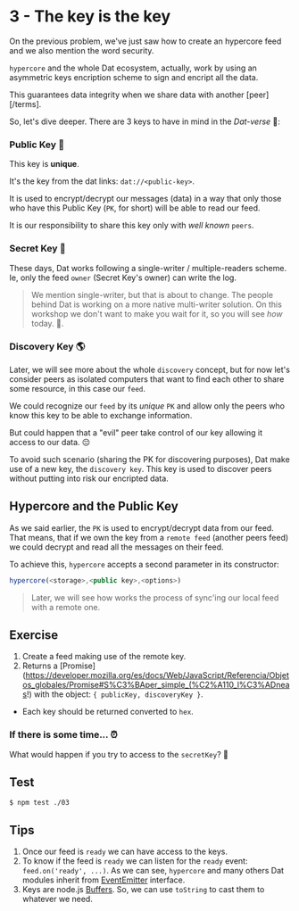 # 3 - The key is the key 

On the previous problem, we've just saw how to create an hypercore feed and we also mention the word security.

`hypercore` and the whole Dat ecosystem, actually, work by using an asymmetric keys encription scheme to sign and encript all the data.

This guarantees data integrity when we share data with another [peer][/terms].

So, let's dive deeper. There are 3 keys to have in mind in the _Dat-verse_ :stars::

### Public Key :key:

This key is **unique**.

It's the key from the dat links: `dat://<public-key>`.

It is used to encrypt/decrypt our messages (data) in a way that only those who have this Public Key (`PK`, for short) will be able to read our feed.

It is our responsibility to share this key only with _well known_ `peers`. 

### Secret Key :closed_lock_with_key:

These days, Dat works following a single-writer / multiple-readers scheme. Ie, only the feed `owner` (Secret Key's owner) can write the log. 

> We mention single-writer, but that is about to change. The people behind Dat is working on a more native multi-writer solution. On this workshop we don't want to make you wait for it, so you will see _how_ today. :rocket:.

### Discovery Key :earth_americas:

Later, we will see more about the whole `discovery` concept, but for now let's consider peers as isolated computers that want to find each other to share some resource, in this case our `feed`.

We could recognize our `feed` by its _unique_ `PK` and allow only the peers who know this key to be able to exchange information.


But could happen that a "evil" peer take control of our key allowing it access to our data. :pensive:

To avoid such scenario (sharing the PK for discovering purposes), Dat make use of a new key, the `discovery key`. This key is used to discover peers without putting into risk our encripted data.  

## Hypercore and the Public Key

As we said earlier, the `PK` is used to encrypt/decrypt data from our feed. That means, that if we own the key from a `remote feed` (another peers feed) we could decrypt and read all the messages on their feed.

To achieve this, `hypercore` accepts a second parameter in its constructor:
```javascript
hypercore(<storage>,<public key>,<options>)
```

> Later, we will see how works the process of sync'ing our local feed with a remote one.

## Exercise 

1. Create a feed making use of the remote key. 
2. Returns a [Promise](https://developer.mozilla.org/es/docs/Web/JavaScript/Referencia/Objetos_globales/Promise#S%C3%BAper_simple_(%C2%A110_l%C3%ADneas!) with the object: `{ publicKey, discoveryKey }`.
  * Each key should be returned converted to `hex`.

### If there is some time... :alarm_clock: 

What would happen if you try to access to the `secretKey`? :speak_no_evil:

## Test

```
$ npm test ./03
```

## Tips

1. Once our feed is `ready` we can have access to the keys.
1. To know if the feed is `ready` we can listen for the `ready` event: `feed.on('ready', ...)`.
As we can see, `hypercore` and many others Dat modules inherit from [EventEmitter](https://nodejs.org/api/events.html) interface.
1. Keys are node.js [Buffers](https://nodejs.org/api/buffer.html#buffer_buf_tostring_encoding_start_end). So, we can use `toString` to cast them to whatever we need.


